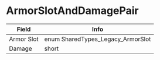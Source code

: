 # ArmorSlotAndDamagePair

<table><thead><tr><th>Field</th><th>Info</th></tr></thead><tbody>
<tr><td>Armor Slot</td><td>enum SharedTypes_Legacy_ArmorSlot</td></tr>
<tr><td>Damage</td><td>short</td></tr>
</tbody></table>